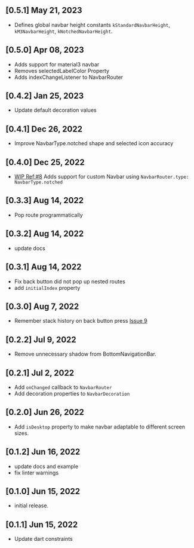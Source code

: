 ## [0.5.1] May 21, 2023
- Defines global navbar height constants `kStandardNavbarHeight`, `kM3NavbarHeight`, `kNotchedNavbarHeight`.

## [0.5.0] Apr 08, 2023
- Adds support for material3 navbar
- Removes selectedLabelColor Property
- Adds indexChangeListener to NavbarRouter

## [0.4.2]  Jan 25, 2023
- Update default decoration values

## [0.4.1]  Dec 26, 2022
- Improve NavbarType.notched shape and selected icon accuracy

## [0.4.0]  Dec 25, 2022
- [WIP Ref:#8](https://github.com/maheshmnj/navbar_router/issues/8) Adds support for custom Navbar using `NavbarRouter.type: NavbarType.notched`

## [0.3.3]  Aug 14, 2022
- Pop route programmatically

## [0.3.2]  Aug 14, 2022
- update docs

## [0.3.1]  Aug 14, 2022

- Fix back button did not pop up nested routes
- add `initialIndex` property

## [0.3.0]  Aug 7, 2022
* Remember stack history on back button press [Issue 9](https://github.com/maheshmnj/navbar_router/issues/9)

## [0.2.2]  Jul 9, 2022
* Remove unnecessary shadow from BottomNavigationBar.

## [0.2.1]  Jul 2, 2022
* Add `onChanged` callback to `NavbarRouter`
* Add decoration properties to `NavbarDecoration`

## [0.2.0]  Jun 26, 2022
* Add `isDesktop` property to make navbar adaptable
  to different screen sizes.

## [0.1.2]  Jun 16, 2022
* update docs and example
* fix linter warnings

## [0.1.0]  Jun 15, 2022
* initial release.

## [0.1.1]  Jun 15, 2022
* Update dart constraints

